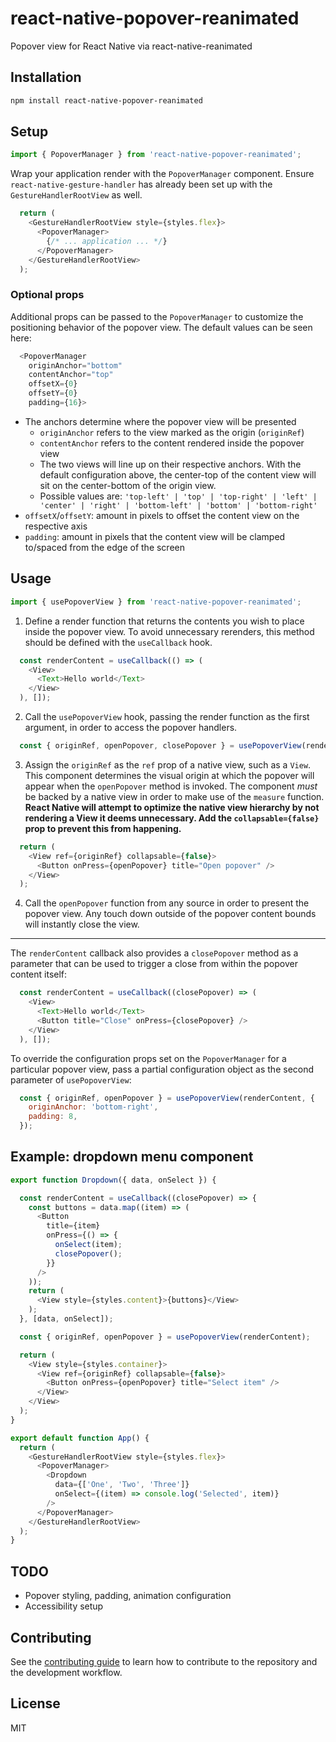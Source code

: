 # react-native-popover-reanimated

Popover view for React Native via react-native-reanimated

## Installation

```sh
npm install react-native-popover-reanimated
```

## Setup

```js
import { PopoverManager } from 'react-native-popover-reanimated';
```

Wrap your application render with the `PopoverManager` component. Ensure `react-native-gesture-handler` has already been set up with the `GestureHandlerRootView` as well.

```js
  return (
    <GestureHandlerRootView style={styles.flex}>
      <PopoverManager>
        {/* ... application ... */}
      </PopoverManager>
    </GestureHandlerRootView>
  );
```

### Optional props

Additional props can be passed to the `PopoverManager` to customize the positioning behavior of the popover view. The default values can be seen here:
```js
  <PopoverManager
    originAnchor="bottom"
    contentAnchor="top"
    offsetX={0}
    offsetY={0}
    padding={16}>
```

* The anchors determine where the popover view will be presented
  * `originAnchor` refers to the view marked as the origin (`originRef`)
  * `contentAnchor` refers to the content rendered inside the popover view
  * The two views will line up on their respective anchors. With the default configuration above, the center-top of the content view will sit on the center-bottom of the origin view.
  * Possible values are: `'top-left' | 'top' | 'top-right' | 'left' | 'center' | 'right' | 'bottom-left' | 'bottom' | 'bottom-right'`
* `offsetX`/`offsetY`: amount in pixels to offset the content view on the respective axis
* `padding`: amount in pixels that the content view will be clamped to/spaced from the edge of the screen

## Usage

```js
import { usePopoverView } from 'react-native-popover-reanimated';
```

1. Define a render function that returns the contents you wish to place inside the popover view. To avoid unnecessary rerenders, this method should be defined with the `useCallback` hook.

```js
  const renderContent = useCallback(() => (
    <View>
      <Text>Hello world</Text>
    </View>
  ), []);
```

2. Call the `usePopoverView` hook, passing the render function as the first argument, in order to access the popover handlers.

```js
  const { originRef, openPopover, closePopover } = usePopoverView(renderContent);
```

3. Assign the `originRef` as the `ref` prop of a native view, such as a `View`. This component determines the visual origin at which the popover will appear when the `openPopover` method is invoked. The component _must_ be backed by a native view in order to make use of the `measure` function. **React Native will attempt to optimize the native view hierarchy by not rendering a View it deems unnecessary. Add the `collapsable={false}` prop to prevent this from happening.**

```js
  return (
    <View ref={originRef} collapsable={false}>
      <Button onPress={openPopover} title="Open popover" />
    </View>
  );
```

4. Call the `openPopover` function from any source in order to present the popover view. Any touch down outside of the popover content bounds will instantly close the view.

---

The `renderContent` callback also provides a `closePopover` method as a parameter that can be used to trigger a close from within the popover content itself:

```js
  const renderContent = useCallback((closePopover) => (
    <View>
      <Text>Hello world</Text>
      <Button title="Close" onPress={closePopover} />
    </View>
  ), []);
```

To override the configuration props set on the `PopoverManager` for a particular popover view, pass a partial configuration object as the second parameter of `usePopoverView`:

```js
  const { originRef, openPopover } = usePopoverView(renderContent, {
    originAnchor: 'bottom-right',
    padding: 8,
  });
```

## Example: dropdown menu component

```js
export function Dropdown({ data, onSelect }) {

  const renderContent = useCallback((closePopover) => {
    const buttons = data.map((item) => (
      <Button
        title={item}
        onPress={() => {
          onSelect(item);
          closePopover();
        }}
      />
    ));
    return (
      <View style={styles.content}>{buttons}</View>
    );
  }, [data, onSelect]);

  const { originRef, openPopover } = usePopoverView(renderContent);

  return (
    <View style={styles.container}>
      <View ref={originRef} collapsable={false}>
        <Button onPress={openPopover} title="Select item" />
      </View>
    </View>
  );
}

export default function App() {
  return (
    <GestureHandlerRootView style={styles.flex}>
      <PopoverManager>
        <Dropdown
          data={['One', 'Two', 'Three']}
          onSelect={(item) => console.log('Selected', item)}
        />
      </PopoverManager>
    </GestureHandlerRootView>
  );
}
```

## TODO

* Popover styling, padding, animation configuration
* Accessibility setup

## Contributing

See the [contributing guide](CONTRIBUTING.md) to learn how to contribute to the repository and the development workflow.

## License

MIT
